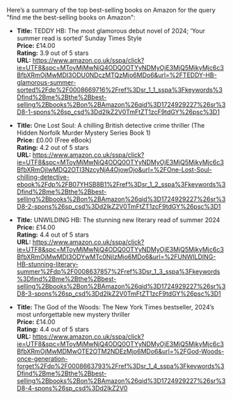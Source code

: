Here’s a summary of the top best-selling books on Amazon for the query "find me the best-selling books on Amazon":

- **Title:** TEDDY HB: The most glamorous debut novel of 2024; ‘Your summer read is sorted’ Sunday Times Style  
  **Price:** £14.00  
  **Rating:** 3.9 out of 5 stars  
  **URL:** https://www.amazon.co.uk/sspa/click?ie=UTF8&spc=MToyMjMwNjQ4ODQ0OTYyNDMyOjE3MjQ5MjkyMjc6c3BfbXRmOjMwMDI3ODU0NDczMTQzMjo6MDo6&url=%2FTEDDY-HB-glamorous-summer-sorted%2Fdp%2F0008669716%2Fref%3Dsr_1_1_sspa%3Fkeywords%3Dfind%2Bme%2Bthe%2Bbest-selling%2Bbooks%2Bon%2BAmazon%26qid%3D1724929227%26sr%3D8-1-spons%26sp_csd%3Dd2lkZ2V0TmFtZT1zcF9tdGY%26psc%3D1  

- **Title:** One Lost Soul: A chilling British detective crime thriller (The Hidden Norfolk Murder Mystery Series Book 1)  
  **Price:** £0.00 (Free eBook)  
  **Rating:** 4.2 out of 5 stars  
  **URL:** https://www.amazon.co.uk/sspa/click?ie=UTF8&spc=MToyMjMwNjQ4ODQ0OTYyNDMyOjE3MjQ5MjkyMjc6c3BfbXRmOjIwMDQ2OTI3NzcyNjA4OjowOjo&url=%2FOne-Lost-Soul-chilling-detective-ebook%2Fdp%2FB07YHSB8B1%2Fref%3Dsr_1_2_sspa%3Fkeywords%3Dfind%2Bme%2Bthe%2Bbest-selling%2Bbooks%2Bon%2BAmazon%26qid%3D1724929227%26sr%3D8-2-spons%26sp_csd%3Dd2lkZ2V0TmFtZT1zcF9tdGY%26psc%3D1  

- **Title:** UNWILDING HB: The stunning new literary read of summer 2024  
  **Price:** £14.00  
  **Rating:** 4.4 out of 5 stars  
  **URL:** https://www.amazon.co.uk/sspa/click?ie=UTF8&spc=MToyMjMwNjQ4ODQ0OTYyNDMyOjE3MjQ5MjkyMjc6c3BfbXRmOjMwMDI3ODYwMTc0NjIzMjo6MDo6&url=%2FUNWILDING-HB-stunning-literary-summer%2Fdp%2F0008637857%2Fref%3Dsr_1_3_sspa%3Fkeywords%3Dfind%2Bme%2Bthe%2Bbest-selling%2Bbooks%2Bon%2BAmazon%26qid%3D1724929227%26sr%3D8-3-spons%26sp_csd%3Dd2lkZ2V0TmFtZT1zcF9tdGY%26psc%3D1  

- **Title:** The God of the Woods: The New York Times bestseller, 2024’s most unforgettable new mystery thriller  
  **Price:** £14.00  
  **Rating:** 4.4 out of 5 stars  
  **URL:** https://www.amazon.co.uk/sspa/click?ie=UTF8&spc=MToyMjMwNjQ4ODQ0OTYyNDMyOjE3MjQ5MjkyMjc6c3BfbXRmOjMwMDMwOTE2OTM2NDEzMjo6MDo6&url=%2FGod-Woods-once-generation-forget%2Fdp%2F0008663793%2Fref%3Dsr_1_4_sspa%3Fkeywords%3Dfind%2Bme%2Bthe%2Bbest-selling%2Bbooks%2Bon%2BAmazon%26qid%3D1724929227%26sr%3D8-4-spons%26sp_csd%3Dd2lkZ2V0